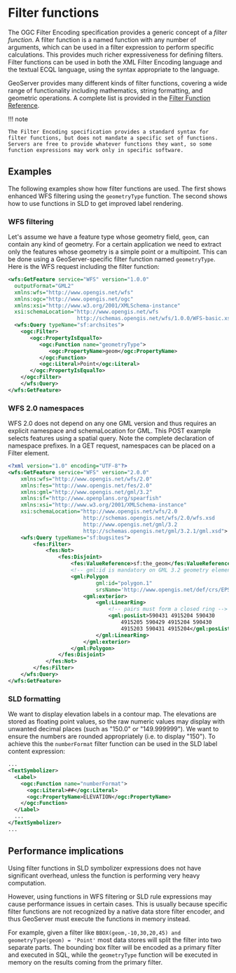 # Filter functions

The OGC Filter Encoding specification provides a generic concept of a *filter function*. A filter function is a named function with any number of arguments, which can be used in a filter expression to perform specific calculations. This provides much richer expressiveness for defining filters. Filter functions can be used in both the XML Filter Encoding language and the textual ECQL language, using the syntax appropriate to the language.

GeoServer provides many different kinds of filter functions, covering a wide range of functionality including mathematics, string formatting, and geometric operations. A complete list is provided in the [Filter Function Reference](function_reference.md).

!!! note

    The Filter Encoding specification provides a standard syntax for filter functions, but does not mandate a specific set of functions. Servers are free to provide whatever functions they want, so some function expressions may work only in specific software.

## Examples

The following examples show how filter functions are used. The first shows enhanced WFS filtering using the `geometryType` function. The second shows how to use functions in SLD to get improved label rendering.

### WFS filtering

Let's assume we have a feature type whose geometry field, `geom`, can contain any kind of geometry. For a certain application we need to extract only the features whose geometry is a simple point or a multipoint. This can be done using a GeoServer-specific filter function named `geometryType`. Here is the WFS request including the filter function:

``` xml
<wfs:GetFeature service="WFS" version="1.0.0"
  outputFormat="GML2"
  xmlns:wfs="http://www.opengis.net/wfs"
  xmlns:ogc="http://www.opengis.net/ogc"
  xmlns:xsi="http://www.w3.org/2001/XMLSchema-instance"
  xsi:schemaLocation="http://www.opengis.net/wfs
                      http://schemas.opengis.net/wfs/1.0.0/WFS-basic.xsd">
  <wfs:Query typeName="sf:archsites">
    <ogc:Filter>
       <ogc:PropertyIsEqualTo>
          <ogc:Function name="geometryType">
             <ogc:PropertyName>geom</ogc:PropertyName>
          </ogc:Function>
          <ogc:Literal>Point</ogc:Literal>
       </ogc:PropertyIsEqualTo>
    </ogc:Filter>
    </wfs:Query>
</wfs:GetFeature>
```

### WFS 2.0 namespaces

WFS 2.0 does not depend on any one GML version and thus requires an explicit namespace and schemaLocation for GML. This POST example selects features using a spatial query. Note the complete declaration of namespace prefixes. In a GET request, namespaces can be placed on a Filter element.

``` xml
<?xml version="1.0" encoding="UTF-8"?>
<wfs:GetFeature service="WFS" version="2.0.0"
    xmlns:wfs="http://www.opengis.net/wfs/2.0"
    xmlns:fes="http://www.opengis.net/fes/2.0"
    xmlns:gml="http://www.opengis.net/gml/3.2"
    xmlns:sf="http://www.openplans.org/spearfish"
    xmlns:xsi="http://www.w3.org/2001/XMLSchema-instance"
    xsi:schemaLocation="http://www.opengis.net/wfs/2.0
                        http://schemas.opengis.net/wfs/2.0/wfs.xsd
                        http://www.opengis.net/gml/3.2
                        http://schemas.opengis.net/gml/3.2.1/gml.xsd">
    <wfs:Query typeNames="sf:bugsites">
        <fes:Filter>
            <fes:Not>
                <fes:Disjoint>
                    <fes:ValueReference>sf:the_geom</fes:ValueReference>
                    <!-- gml:id is mandatory on GML 3.2 geometry elements -->
                    <gml:Polygon
                            gml:id="polygon.1"
                            srsName='http://www.opengis.net/def/crs/EPSG/0/26713'>
                        <gml:exterior>
                            <gml:LinearRing>
                                <!-- pairs must form a closed ring -->
                                <gml:posList>590431 4915204 590430
                                    4915205 590429 4915204 590430
                                    4915203 590431 4915204</gml:posList>
                            </gml:LinearRing>
                        </gml:exterior>
                    </gml:Polygon>
                </fes:Disjoint>
            </fes:Not>
        </fes:Filter>
    </wfs:Query>
</wfs:GetFeature>
```

### SLD formatting

We want to display elevation labels in a contour map. The elevations are stored as floating point values, so the raw numeric values may display with unwanted decimal places (such as "150.0" or "149.999999"). We want to ensure the numbers are rounded appropriately (i.e. to display "150"). To achieve this the `numberFormat` filter function can be used in the SLD label content expression:

``` xml
...
<TextSymbolizer>
  <Label>
    <ogc:Function name="numberFormat">
      <ogc:Literal>##</ogc:Literal>
      <ogc:PropertyName>ELEVATION</ogc:PropertyName>
    </ogc:Function>
  </Label>
  ...
</TextSymbolizer>
...
```

## Performance implications

Using filter functions in SLD symbolizer expressions does not have significant overhead, unless the function is performing very heavy computation.

However, using functions in WFS filtering or SLD rule expressions may cause performance issues in certain cases. This is usually because specific filter functions are not recognized by a native data store filter encoder, and thus GeoServer must execute the functions in memory instead.

For example, given a filter like `BBOX(geom,-10,30,20,45) and geometryType(geom) = 'Point'` most data stores will split the filter into two separate parts. The bounding box filter will be encoded as a primary filter and executed in SQL, while the `geometryType` function will be executed in memory on the results coming from the primary filter.
